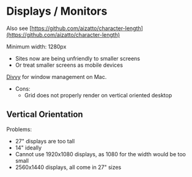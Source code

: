# Displays / Monitors

Also see [https://github.com/aizatto/character-length](https://github.com/aizatto/character-length)

Minimum width: 1280px

* Sites now are being unfriendly to smaller screens
* Or treat smaller screens as mobile devices

[Divvy](https://mizage.com/divvy/) for window management on Mac.

* Cons:
  * Grid does not properly render on vertical oriented desktop

## Vertical Orientation

Problems:

* 27" displays are too tall
* 14" ideally
* Cannot use 1920x1080 displays, as 1080 for the width would be too small
* 2560x1440 displays, all come in 27" sizes

